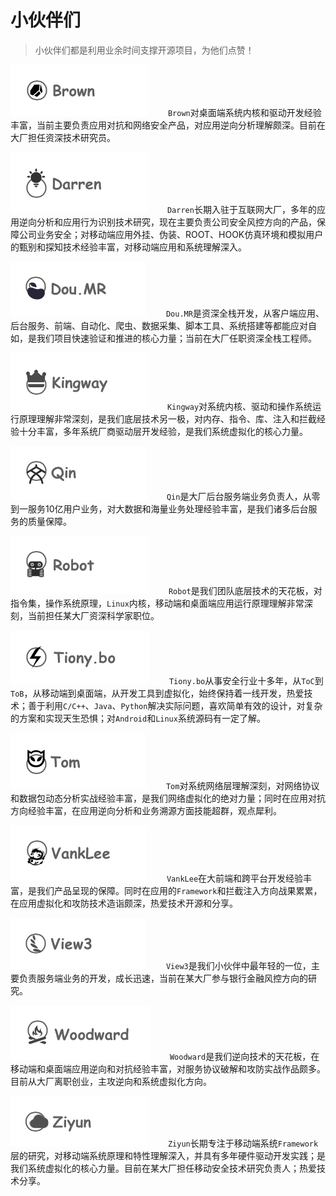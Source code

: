 # 小伙伴们

>小伙伴们都是利用业余时间支撑开源项目，为他们点赞！

![](img/1.png)
　　`Brown`对桌面端系统内核和驱动开发经验丰富，当前主要负责应用对抗和网络安全产品，对应用逆向分析理解颇深。目前在大厂担任资深技术研究员。

![](img/2.png)
　　`Darren`长期入驻于互联网大厂，多年的应用逆向分析和应用行为识别技术研究，现在主要负责公司安全风控方向的产品，保障公司业务安全；对移动端应用外挂、伪装、ROOT、HOOK仿真环境和模拟用户的甄别和探知技术经验丰富，对移动端应用和系统理解深入。

![](img/3.png)
　　`Dou.MR`是资深全栈开发，从客户端应用、后台服务、前端、自动化、爬虫、数据采集、脚本工具、系统搭建等都能应对自如，是我们项目快速验证和推进的核心力量；当前在大厂任职资深全栈工程师。

![](img/4.png)
　　`Kingway`对系统内核、驱动和操作系统运行原理理解非常深刻，是我们底层技术另一极，对内存、指令、库、注入和拦截经验十分丰富，多年系统厂商驱动层开发经验，是我们系统虚拟化的核心力量。

![](img/5.png)
　　`Qin`是大厂后台服务端业务负责人，从零到一服务10亿用户业务，对大数据和海量业务处理经验丰富，是我们诸多后台服务的质量保障。

![](img/6.png)
　　`Robot`是我们团队底层技术的天花板，对指令集，操作系统原理，`Linux`内核，移动端和桌面端应用运行原理理解非常深刻，当前担任某大厂资深科学家职位。

![](img/7.png)
　　`Tiony.bo`从事安全行业十多年，从`ToC`到`ToB`，从移动端到桌面端，从开发工具到虚拟化，始终保持着一线开发，热爱技术；善于利用`C/C++`、`Java`、`Python`解决实际问题，喜欢简单有效的设计，对复杂的方案和实现天生恐惧；对`Android`和`Linux`系统源码有一定了解。

![](img/8.png)
　　`Tom`对系统网络层理解深刻，对网络协议和数据包动态分析实战经验丰富，是我们网络虚拟化的绝对力量；同时在应用对抗方向经验丰富，在应用逆向分析和业务溯源方面技能超群，观点犀利。

![](img/9.png)
　　`VankLee`在大前端和跨平台开发经验丰富，是我们产品呈现的保障。同时在应用的`Framework`和拦截注入方向战果累累，在应用虚拟化和攻防技术造诣颇深，热爱技术开源和分享。

![](img/10.png)
　　`View3`是我们小伙伴中最年轻的一位，主要负责服务端业务的开发，成长迅速，当前在某大厂参与银行金融风控方向的研究。

![](img/11.png)
　　`Woodward`是我们逆向技术的天花板，在移动端和桌面端应用逆向和对抗经验丰富，对服务协议破解和攻防实战作品颇多。目前从大厂离职创业，主攻逆向和系统虚拟化方向。

![](img/12.png)
　　`Ziyun`长期专注于移动端系统`Framework`层的研究，对移动端系统原理和特性理解深入，并具有多年硬件驱动开发实践；是我们系统虚拟化的核心力量。目前在某大厂担任移动安全技术研究负责人；热爱技术分享。

